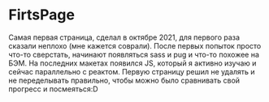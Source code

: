# FirtsPage
Самая первая страница, сделал в октябре 2021, для первого раза сказали неплохо (мне кажется соврали). 
После первых попыток просто что-то сверстать, начинают появляться sass и pug и что-то похожее на БЭМ.
На последних макетах появился JS, который я активно изучаю и сейчас параллельно с реактом.
Первую страницу решил не удалять и не переделывать правильно, чтобы можно было сравнивать свой прогресс и посмеяться:D
